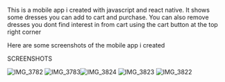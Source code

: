 This is a mobile app i created with javascript and react native. 
It shows some dresses you can add to cart and purchase. 
You can also remove dresses you dont find interest in from cart using the cart button at the top right corner





Here are some screenshots of the mobile app i created

SCREENSHOTS

![IMG_3782](https://github.com/afia-christabel/rn-assignment6-11356456/assets/143700778/b7f7c8a7-0fc8-41dc-9074-ea5c903fd3aa)
![IMG_3783](https://github.com/afia-christabel/rn-assignment6-11356456/assets/143700778/3c692b2b-370f-4214-9fde-a65cd6396cec)![IMG_3824](https://github.com/afia-christabel/rn-assignment6-11356456/assets/143700778/9ccb3e07-5319-4584-bb80-8358a8bce4a4)
![IMG_3823](https://github.com/afia-christabel/rn-assignment6-11356456/assets/143700778/8a8229e0-a8f8-4bd4-8baf-4beaa318f2f2)
![IMG_3822](https://github.com/afia-christabel/rn-assignment6-11356456/assets/143700778/98a956cf-2fa2-4ea3-95ad-08545471be1c)
